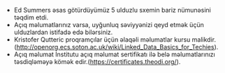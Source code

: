 - Ed Summers əsas götürdüyümüz 5 ulduzlu sxemin bariz nümunəsini təqdim etdi.
- Açıq məlumatlarınız varsa, uyğunluq səviyyənizi qeyd etmək üçün ulduzlardan istifadə edə bilərsiniz.
- Kristofer Qutteric proqramçılar üçün əlaqəli məlumatlar kursu malikdir.(http://openorg.ecs.soton.ac.uk/wiki/Linked_Data_Basics_for_Techies).
- Açıq məlumat İnstitutu açıq məlumat sertifikatı ilə belə məlumatlarınızı təsdiqləməyə kömək edir.(https://certificates.theodi.org/).
